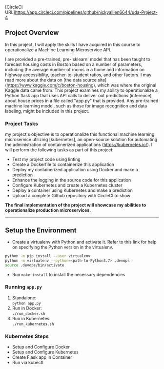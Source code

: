 [CircleCI URL]https://app.circleci.com/pipelines/github/nickyallien6644/uda-Project-4

## Project Overview

In this project, I will apply the skills I have acquired in this course to operationalize a Machine Learning Microservice API. 

I are provided a pre-trained, pre-'sklearn' model that has been taught to forecast housing costs in Boston based on a number of parameters, including the average number of rooms in a home and information on highway accessibility, teacher-to-student ratios, and other factors. I may read more about the data on [the data source site] (https://www.kaggle.com/c/boston-housing), which was where the original Kaggle data came from. This project examines my ability to operationalize a Python flask app that uses API calls to deliver out predictions (inference) about house prices in a file called "app.py" that is provided. Any pre-trained machine learning model, such as those for image recognition and data labeling, might be included in this project.

### Project Tasks

my project's objective is to operationalize this functional machine learning microservice utilizing [kubernetes], an open-source solution for automating the administration of containerized applications (https://kubernetes.io/). I will perform the following tasks as part of this project: 
* Test my project code using linting 
* Create a Dockerfile to containerize this application 
* Deploy my containerized application using Docker and make a prediction 
* Enhance the logging in the source code for this application 
* Configure Kubernetes and create a Kubernetes cluster 
* Deploy a container using Kubernetes and make a prediction
* Upload a complete Github repository with CircleCI to show

**The final implementation of the project will showcase my abilities to operationalize production microservices.**

---

## Setup the Environment

* Create a virtualenv with Python and activate it. Refer to this link for help on specifying the Python version in the virtualenv. 
```bash
python -m pip install --user virtualenv
python -m virtualenv --python=<path-to-Python3.7> .devops
source .devops/bin/activate
```
* Run `make install` to install the necessary dependencies

### Running `app.py`

1. Standalone:  
`python app.py`
2. Run in Docker:  
`./run_docker.sh`
3. Run in Kubernetes:  
`./run_kubernetes.sh`

### Kubernetes Steps

* Setup and Configure Docker
* Setup and Configure Kubernetes
* Create Flask app in Container
* Run via kubectl
